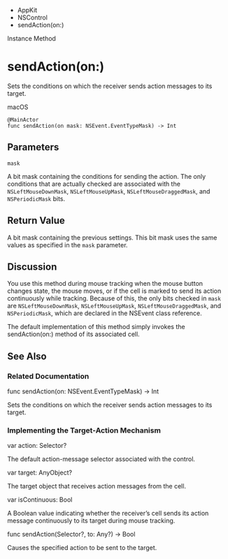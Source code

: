 

- AppKit
- NSControl
-  sendAction(on:) 

Instance Method

# sendAction(on:)

Sets the conditions on which the receiver sends action messages to its target.

macOS

``` source
@MainActor
func sendAction(on mask: NSEvent.EventTypeMask) -> Int
```

## Parameters 

`mask`  

A bit mask containing the conditions for sending the action. The only conditions that are actually checked are associated with the `NSLeftMouseDownMask`, `NSLeftMouseUpMask`, `NSLeftMouseDraggedMask`, and `NSPeriodicMask` bits.

## Return Value

A bit mask containing the previous settings. This bit mask uses the same values as specified in the `mask` parameter.

## Discussion

You use this method during mouse tracking when the mouse button changes state, the mouse moves, or if the cell is marked to send its action continuously while tracking. Because of this, the only bits checked in `mask` are `NSLeftMouseDownMask`, `NSLeftMouseUpMask`, `NSLeftMouseDraggedMask`, and `NSPeriodicMask`, which are declared in the NSEvent class reference.

The default implementation of this method simply invokes the sendAction(on:) method of its associated cell.

## See Also

### Related Documentation

func sendAction(on: NSEvent.EventTypeMask) -> Int

Sets the conditions on which the receiver sends action messages to its target.

### Implementing the Target-Action Mechanism

var action: Selector?

The default action-message selector associated with the control.

var target: AnyObject?

The target object that receives action messages from the cell.

var isContinuous: Bool

A Boolean value indicating whether the receiver’s cell sends its action message continuously to its target during mouse tracking.

func sendAction(Selector?, to: Any?) -> Bool

Causes the specified action to be sent to the target.

